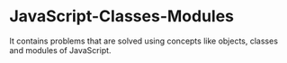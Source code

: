 # JavaScript-Classes-Modules
It contains problems that are solved using concepts like objects, classes and modules of JavaScript.
